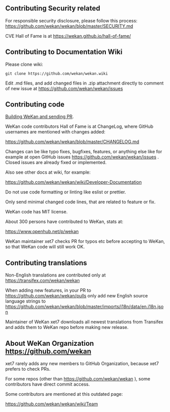 ## Contributing Security related

For responsible security disclosure, please follow this process:
https://github.com/wekan/wekan/blob/master/SECURITY.md

CVE Hall of Fame is at https://wekan.github.io/hall-of-fame/

## Contributing to Documentation Wiki

Please clone wiki:
```
git clone https://github.com/wekan/wekan.wiki
```
Edit .md files, and add changed files in .zip attachment
directly to comment of new issue at
https://github.com/wekan/wekan/issues 

## Contributing code

[Building WeKan and sending PR](https://github.com/wekan/wekan/wiki/Emoji).

WeKan code contributors Hall of Fame is at ChangeLog, where
GitHub usernames are mentioned with changes added:

https://github.com/wekan/wekan/blob/master/CHANGELOG.md

Changes can be like typo fixes, bugfixes, features, or anything else
like for example at open GitHub issues https://github.com/wekan/wekan/issues .
Closed issues are already fixed or implemented.

Also see other docs at wiki, for example:

https://github.com/wekan/wekan/wiki/Developer-Documentation

Do not use code formatting or linting like eslist or prettier.

Only send minimal changed code lines, that are related to feature or fix.

WeKan code has MIT license.

About 300 persons have contributed to WeKan, stats at:

https://www.openhub.net/p/wekan

WeKan maintainer xet7 checks PR for typos etc before accepting to WeKan,
so that WeKan code will still work OK.

## Contributing translations

Non-English translations are contributed only at
https://transifex.com/wekan/wekan

When adding new features, in your PR to
https://github.com/wekan/wekan/pulls
only add new English source language strings
to https://github.com/wekan/wekan/blob/master/imports/i18n/data/en.i18n.json

Maintainer of WeKan xet7 downloads all newest
translations from Transifex and adds
them to WeKan repo before making
new release.

## About WeKan Organization https://github.com/wekan

xet7 rarely adds any new members to GitHub Organization,
because xet7 prefers to check PRs.

For some repos (other than https://github.com/wekan/wekan ),
some contributors have direct commit access.

Some contributors are mentioned at this outdated page:

https://github.com/wekan/wekan/wiki/Team

